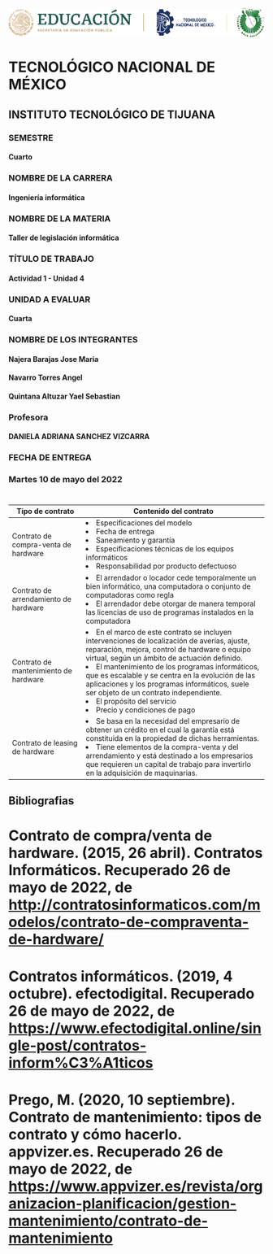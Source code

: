 ![alt text](https://github.com/YaelQuintana/Taller-de-legislacion/blob/main/Unidad1/Logo_tec.png?raw=true)
#  TECNOLÓGICO NACIONAL DE MÉXICO
##  INSTITUTO TECNOLÓGICO DE TIJUANA 

### SEMESTRE 
#### Cuarto

### NOMBRE DE LA CARRERA
#### Ingeniería informática

### NOMBRE DE LA MATERIA 
#### Taller de legislación informática

### TÍTULO DE TRABAJO
#### Actividad 1 - Unidad 4 

### UNIDAD A EVALUAR
#### Cuarta

###  NOMBRE DE LOS INTEGRANTES 
#### Najera Barajas Jose Maria
#### Navarro Torres Angel
#### Quintana Altuzar Yael Sebastian 

### Profesora
#### DANIELA ADRIANA SANCHEZ VIZCARRA

### FECHA DE ENTREGA
### Martes 10 de mayo del 2022
#
| Tipo de contrato | Contenido del contrato | 
|---|---|
| Contrato de compra-venta de hardware | <li>Especificaciones del modelo</li> <li>Fecha de entrega</li> <li>Saneamiento y garantía</li> <li>Especificaciones técnicas de los equipos informáticos</li> <li>Responsabilidad por producto defectuoso</li> |
| Contrato de arrendamiento de hardware | <li>El arrendador o locador cede temporalmente un bien informático, una computadora o conjunto de computadoras como regla</li> <li>El arrendador debe otorgar de manera temporal las licencias de uso de programas instalados en la computadora</li>
| Contrato de mantenimiento de hardware | <li>En el marco de este contrato se incluyen intervenciones de localización de averías, ajuste, reparación, mejora, control de hardware o equipo virtual, según un ámbito de actuación definido.</li> <li>El mantenimiento de los programas informáticos, que es escalable y se centra en la evolución de las aplicaciones y los programas informáticos, suele ser objeto de un contrato independiente.</li> <li>El propósito del servicio</li> <li>Precio y condiciones de pago</li> |
| Contrato de leasing de hardware | <li>Se basa en la necesidad del empresario de obtener un crédito en el cual la garantía está constituida en la propiedad de dichas herramientas.</li> <li>Tiene elementos de la compra-venta y del arrendamiento y está destinado a los empresarios que requieren un capital de trabajo para invertirlo en la adquisición de maquinarias.</li> |
## Bibliografias
# Contrato de compra/venta de hardware. (2015, 26 abril). Contratos Informáticos. Recuperado 26 de mayo de 2022, de http://contratosinformaticos.com/modelos/contrato-de-compraventa-de-hardware/
# Contratos informáticos. (2019, 4 octubre). efectodigital. Recuperado 26 de mayo de 2022, de https://www.efectodigital.online/single-post/contratos-inform%C3%A1ticos
# Prego, M. (2020, 10 septiembre). Contrato de mantenimiento: tipos de contrato y cómo hacerlo. appvizer.es. Recuperado 26 de mayo de 2022, de https://www.appvizer.es/revista/organizacion-planificacion/gestion-mantenimiento/contrato-de-mantenimiento
